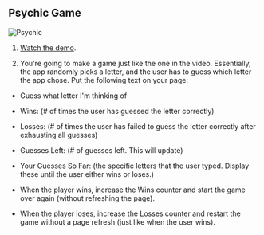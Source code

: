 ## Psychic Game 

![Psychic](/assetsimages/1-Psychic.jpg)

1. [Watch the demo](https://youtu.be/qTc45Lox97g).

2. You're going to make a game just like the one in the video. Essentially, the app randomly picks a letter, and the user has to guess which letter the app chose. Put the following text on your page:

*  Guess what letter I'm thinking of

*  Wins: (# of times the user has guessed the letter correctly)

*  Losses: (# of times the user has failed to guess the letter correctly after exhausting all guesses)

*  Guesses Left: (# of guesses left. This will update)

*  Your Guesses So Far: (the specific letters that the user typed. Display these until the user either wins or loses.)

*  When the player wins, increase the Wins counter and start the game over again (without refreshing the page).

*  When the player loses, increase the Losses counter and restart the game without a page refresh (just like when the user wins).
